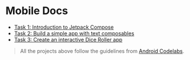 # Mobile Docs

- [Task 1: Introduction to Jetpack Compose](./basicscodelab/README.md)
- [Task 2: Build a simple app with text composables](./birthday-greetings/README.md)
- [Task 3: Create an interactive Dice Roller app](./diceroller/README.md)

> All the projects above follow the guidelines from [Android Codelabs](https://developer.android.com/get-started/codelabs).
